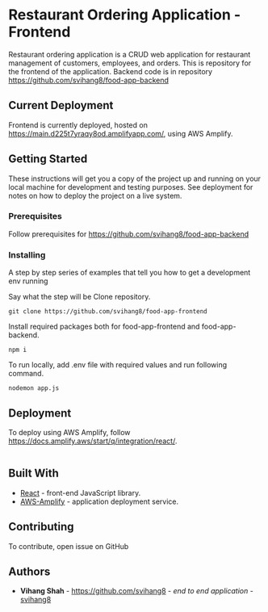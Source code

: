# Restaurant Ordering Application - Frontend

Restaurant ordering application is a CRUD web application for restaurant management of customers, employees, and orders. This is repository for the frontend of the application.
Backend code is in repository https://github.com/svihang8/food-app-backend

## Current Deployment
Frontend is currently deployed, hosted on https://main.d225t7yraqy8od.amplifyapp.com/, using AWS Amplify.

## Getting Started

These instructions will get you a copy of the project up and running on your local machine for development and testing purposes. See deployment for notes on how to deploy the project on a live system.

### Prerequisites
Follow prerequisites for https://github.com/svihang8/food-app-backend

### Installing

A step by step series of examples that tell you how to get a development env running

Say what the step will be
Clone repository.
```
git clone https://github.com/svihang8/food-app-frontend
```
Install required packages both for food-app-frontend and food-app-backend.
```
npm i
```

To run locally, add .env file with required values and run following command.
```
nodemon app.js
```

## Deployment
To deploy using AWS Amplify, follow https://docs.amplify.aws/start/q/integration/react/.

```
```

## Built With

* [React](https://legacy.reactjs.org/docs/getting-started.htmls) - front-end JavaScript library.
* [AWS-Amplify](https://docs.amplify.aws/) - application deployment service.

## Contributing
To contribute, open issue on GitHub

## Authors
* **Vihang Shah** - https://github.com/svihang8 - *end to end application* - [svihang8](https://github.com/svihang8)
